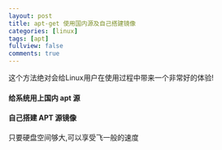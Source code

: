 ```yaml
---
layout: post
title: apt-get 使用国内源及自己搭建镜像
categories: [linux]
tags: [apt]
fullview: false
comments: true
---
```


这个方法绝对会给Linux用户在使用过程中带来一个非常好的体验!

#### 给系统用上国内 apt 源

#### 自己搭建 APT 源镜像

只要硬盘空间够大,可以享受飞一般的速度


